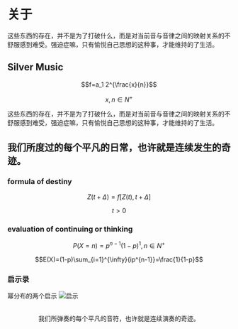 # 关于

这些东西的存在，并不是为了打破什么，而是对当前音与音律之间的映射关系的不舒服感到难受。强迫症嘛，只有愉悦自己思想的这种事，才能维持的了生活。

## Silver Music

$$f=a_1 2^{\frac{x}{n}}$$

$$x,n\in{N^{+}}$$

这些东西的存在，并不是为了打破什么，而是对当前音与音律之间的映射关系的不舒服感到难受，强迫症嘛，只有愉悦自己思想的这种事，才能维持的了生活。

## 我们所度过的每个平凡的日常，也许就是连续发生的奇迹。
### formula of destiny 

$$Z(t+\Delta)=f[Z(t),t+\Delta]$$

$$t\gt{0}$$


### evaluation of continuing or thinking

$$P(X=n)=p^{n-1}(1-p)^{1},n\in N^{+}$$

$$E(X)=(1-p)\sum_{i=1}^{\infty}{ip^{n-1}}=\frac{1}{1-p}$$

### 启示录
幂分布的两个启示
<img :src="$withBase('/re.png')" alt="启示">

<br/>
<center class="footer">我们所弹奏的每个平凡的音符，也许就是连续演奏的奇迹。</center >